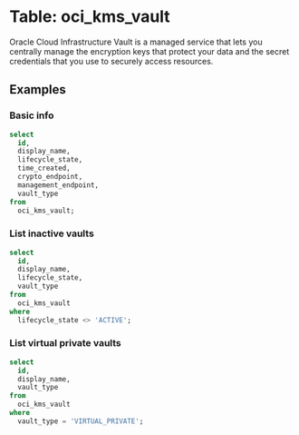 # Table: oci_kms_vault

Oracle Cloud Infrastructure Vault is a managed service that lets you centrally manage the encryption keys that protect your data and the secret credentials that you use to securely access resources.

## Examples

### Basic info

```sql
select
  id,
  display_name,
  lifecycle_state,
  time_created,
  crypto_endpoint,
  management_endpoint,
  vault_type
from
  oci_kms_vault;
```

### List inactive vaults

```sql
select
  id,
  display_name,
  lifecycle_state,
  vault_type
from
  oci_kms_vault
where
  lifecycle_state <> 'ACTIVE';
```

### List virtual private vaults

```sql
select
  id,
  display_name,
  vault_type
from
  oci_kms_vault
where
  vault_type = 'VIRTUAL_PRIVATE';
```
